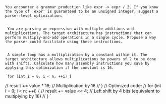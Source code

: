     You encounter a grammar production like expr -> expr / 2. If you know the type of 'expr' is guaranteed to be an unsigned integer, suggest a parser-level optimization. 


     You are parsing an expression with multiple additions and multiplications. The target architecture has instructions that can perform multiply-and-add operations in a single cycle. Propose a way the parser could facilitate using these instructions.


     A simple loop has a multiplication by a constant within it. The target architecture allows multiplications by powers of 2 to be done with shifts. Calculate how many assembly instructions you save by applying this optimization if the constant is 16.

    `for (int i = 0; i < n; ++i) {
//     result += value * 16; // Multiplication by 16
// }
// Optimized code:
// for (int i = 0; i < n; ++i) {
//     result += value << 4; // Left shift by 4 bits (equivalent to multiplying by 16)
// }
`
